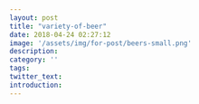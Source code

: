 ```yaml
---
layout: post
title: "variety-of-beer"
date: 2018-04-24 02:27:12
image: '/assets/img/for-post/beers-small.png'
description:
category: ''
tags:
twitter_text:
introduction:
---
```

